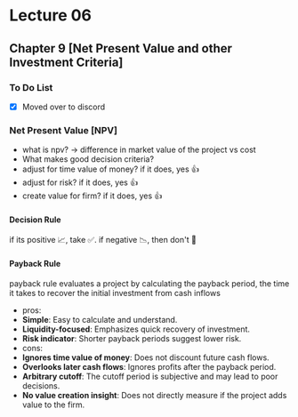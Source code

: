 # Lecture 06
 
## Chapter 9 [Net Present Value and other Investment Criteria]

### To Do List
- [x] Moved over to discord

### Net Present Value [NPV]
- what is npv? -> difference in market value of the project vs cost
- What makes good decision criteria?
- adjust for time value of money? if it does, yes 👍
- adjust for risk? if it does, yes 👍
- create value for firm? if it does, yes 👍

#### Decision Rule
if its positive 📈, take ✅. if negative 📉, then don't 👿

#### Payback Rule
payback rule evaluates a project by calculating the payback period, the time it takes to recover the initial investment from cash inflows

- pros:
- **Simple**: Easy to calculate and understand.
- **Liquidity-focused**: Emphasizes quick recovery of investment.
- **Risk indicator**: Shorter payback periods suggest lower risk.
- cons: 
- **Ignores time value of money**: Does not discount future cash flows.
- **Overlooks later cash flows**: Ignores profits after the payback period.
- **Arbitrary cutoff**: The cutoff period is subjective and may lead to poor decisions.
- **No value creation insight**: Does not directly measure if the project adds value to the firm.

